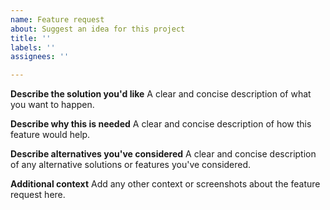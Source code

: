 ```yaml
---
name: Feature request
about: Suggest an idea for this project
title: ''
labels: ''
assignees: ''

---
```


**Describe the solution you'd like**
A clear and concise description of what you want to happen.

**Describe why this is needed**
A clear and concise description of how this feature would help.

**Describe alternatives you've considered**
A clear and concise description of any alternative solutions or features you've considered.

**Additional context**
Add any other context or screenshots about the feature request here.
